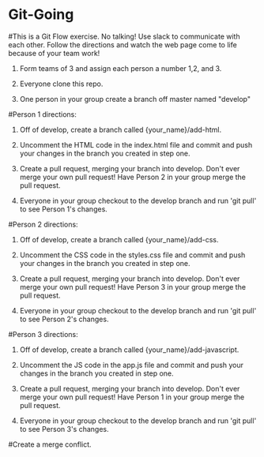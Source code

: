 # Git-Going

#This is a Git Flow exercise. No talking! Use slack to communicate with each other. Follow the directions and watch the web page come to life because of your team work!

1. Form teams of 3 and assign each person a number 1,2, and 3.

2. Everyone clone this repo.

3. One person in your group create a branch off master named "develop"

#Person 1 directions:

1. Off of develop, create a branch called {your_name}/add-html.

2. Uncomment the HTML code in the index.html file and commit and push your changes in the branch you created in step one.

3. Create a pull request, merging your branch into develop. Don't ever merge your own pull request! Have Person 2 in your group merge the pull request.

4) Everyone in your group checkout to the develop branch and run 'git pull' to see Person 1's changes.

#Person 2 directions:

1. Off of develop, create a branch called {your_name}/add-css.

2. Uncomment the CSS code in the styles.css file and commit and push your changes in the branch you created in step one.

3. Create a pull request, merging your branch into develop. Don't ever merge your own pull request! Have Person 3 in your group merge the pull request.

4) Everyone in your group checkout to the develop branch and run 'git pull' to see Person 2's changes.

#Person 3 directions:

1. Off of develop, create a branch called {your_name}/add-javascript.

2. Uncomment the JS code in the app.js file and commit and push your changes in the branch you created in step one.

3. Create a pull request, merging your branch into develop. Don't ever merge your own pull request! Have Person 1 in your group merge the pull request.

4) Everyone in your group checkout to the develop branch and run 'git pull' to see Person 3's changes.

#Create a merge conflict.
